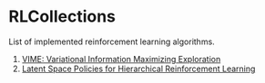 # RLCollections
List of implemented reinforcement learning algorithms.
1. [VIME: Variational Information Maximizing Exploration](https://github.com/matthewlujp/VIME)
2. [Latent Space Policies for Hierarchical Reinforcement Learning](https://github.com/matthewlujp/LatentSpacePolicies_for_HierarchicalRL)
